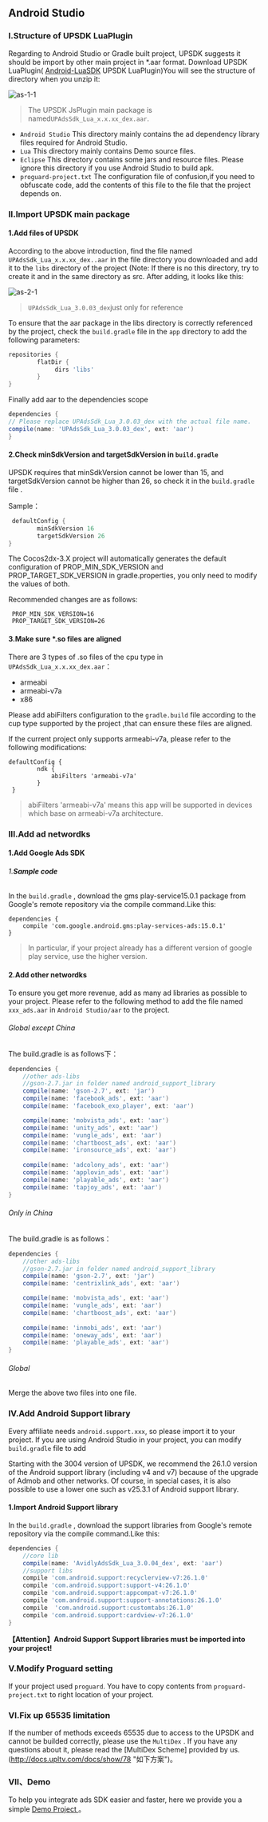 ## Android Studio

### I.Structure of  UPSDK LuaPlugin

Regarding to Android Studio or Gradle built project, UPSDK suggests it should be import by other main project in  *.aar  format. Download UPSDK LuaPlugin( [Android-LuaSDK](http://ads-sdk-doc.haloapps.com/docs/show/13 "SDK下载页面") UPSDK LuaPlugin)You will see the structure of directory when you unzip it:


![as-1-1](http://docc.upltv.com/uploads/201805/5afe99d977ef8_5afe99d9.png "as-1-1")
> The UPSDK JsPlugin main package is named`UPAdsSdk_Lua_x.x.xx_dex.aar`.

- `Android Studio`
   This directory mainly contains the ad dependency library files required for Android Studio.
- `Lua`
   This directory mainly contains Demo source files.
- `Eclipse`
   This directory contains some jars and resource files. Please ignore this directory if you use  Android Studio to build apk.
- `proguard-project.txt`
   The configuration file of confusion,if you need to obfuscate code, add the contents of this file to the file that the project depends on.

### II.Import UPSDK main package
#### 1.Add files of UPSDK
According to the above introduction, find the file named `UPAdsSdk_Lua_x.x.xx_dex..aar` in the file directory you downloaded and add it to the `libs` directory of the project (Note: If there is no this directory, try to  create it and in the same directory as src.
After adding, it looks like this:

![as-2-1](http://docc.upltv.com/uploads/201805/5afe9acd622e6_5afe9acd.png "as-2-1")
> `UPAdsSdk_Lua_3.0.03_dex`just only for reference

To ensure that the aar package in the libs directory is correctly referenced by the project, check the `build.gradle` file in the `app` directory to add the following  parameters:

```groovy
repositories {
        flatDir {
             dirs 'libs'
        }
}

```
Finally add aar to the dependencies scope


```groovy
dependencies {
// Please replace UPAdsSdk_Lua_3.0.03_dex with the actual file name.
compile(name: 'UPAdsSdk_Lua_3.0.03_dex', ext: 'aar')
}
```

#### 2.Check minSdkVersion and targetSdkVersion in `build.gradle`
UPSDK requires that minSdkVersion cannot be lower than 15, and targetSdkVersion cannot be higher than 26, so check it in the `build.gradle` file .


Sample：

```groovy
 defaultConfig {
        minSdkVersion 16
        targetSdkVersion 26
}
```
The Cocos2dx-3.X project will automatically generates the default configuration of PROP_MIN_SDK_VERSION and PROP_TARGET_SDK_VERSION in gradle.properties, you only need to modify the values of both.

Recommended changes are as follows:
```
 PROP_MIN_SDK_VERSION=16
 PROP_TARGET_SDK_VERSION=26
```

#### 3.Make sure *.so files are aligned
There are 3 types of .so files of the cpu type in `UPAdsSdk_Lua_x.x.xx_dex.aar`：
- armeabi
- armeabi-v7a
- x86

Please add abiFilters configuration to the `gradle.build` file according to the cup type supported by the project ,that can ensure these files are aligned.

If the current project only supports armeabi-v7a, please refer to the following modifications:

```
defaultConfig {
        ndk {
            abiFilters 'armeabi-v7a'
        }
 }
```

>abiFilters 'armeabi-v7a' means this app will be supported in devices which base on armeabi-v7a architecture.


### III.Add ad networdks

#### 1.Add Google Ads SDK

###### 1.**Sample code**
In the `build.gradle` , download the gms play-service15.0.1 package from Google's remote repository via the compile command.Like this:
    
    dependencies {
        compile 'com.google.android.gms:play-services-ads:15.0.1'
    }

> In particular, if your project already has a different version of google play service, use the higher version.


#### 2.Add other networdks
To ensure you get more revenue, add as many ad libraries as possible to your project.
Please refer to the following method to add the file named `xxx_ads.aar` in `Android Studio/aar` to the project.

###### Global except China
The build.gradle is as follows下：
```groovy
dependencies {
    //other ads-libs
    //gson-2.7.jar in folder named android_support_library
    compile(name: 'gson-2.7', ext: 'jar')
    compile(name: 'facebook_ads', ext: 'aar')
    compile(name: 'facebook_exo_player', ext: 'aar')

    compile(name: 'mobvista_ads', ext: 'aar')
    compile(name: 'unity_ads', ext: 'aar')
    compile(name: 'vungle_ads', ext: 'aar')
    compile(name: 'chartboost_ads', ext: 'aar')
    compile(name: 'ironsource_ads', ext: 'aar')
    
    compile(name: 'adcolony_ads', ext: 'aar')
    compile(name: 'applovin_ads', ext: 'aar')
    compile(name: 'playable_ads', ext: 'aar')
    compile(name: 'tapjoy_ads', ext: 'aar')
}
```

###### Only in China
The build.gradle is as follows：
```groovy
dependencies {
    //other ads-libs
    //gson-2.7.jar in folder named android_support_library
    compile(name: 'gson-2.7', ext: 'jar')
    compile(name: 'centrixlink_ads', ext: 'aar')

    compile(name: 'mobvista_ads', ext: 'aar')
    compile(name: 'vungle_ads', ext: 'aar')
    compile(name: 'chartboost_ads', ext: 'aar')
    
    compile(name: 'inmobi_ads', ext: 'aar')
    compile(name: 'oneway_ads', ext: 'aar')
    compile(name: 'playable_ads', ext: 'aar')
}
```
###### Global
Merge the above two files into one file.

### IV.Add Android Support library
Every affiliate needs `android.support.xxx`, so please import it to your project. If you are using Android Studio in your project, you can modify `build.gradle` file to add

Starting with the 3004 version of UPSDK, we recommend the 26.1.0 version of the Android support library (including v4 and v7) because of the upgrade of Admob and other networks. Of course, in special cases, it is also possible to use a lower one such as v25.3.1 of  Android support library.

#### 1.Import Android Support library
In the `build.gradle` , download the support libraries  from Google's remote repository via the compile command.Like this:

```groovy
dependencies { 
    //core lib
    compile(name: 'AvidlyAdsSdk_Lua_3.0.04_dex', ext: 'aar')
    //support libs
    compile 'com.android.support:recyclerview-v7:26.1.0'
    compile 'com.android.support:support-v4:26.1.0'
    compile 'com.android.support:appcompat-v7:26.1.0'
    compile 'com.android.support:support-annotations:26.1.0'
    compile  'com.android.support:customtabs:26.1.0'
    compile 'com.android.support:cardview-v7:26.1.0'
}

```
**【Attention】Android Support
 Support libraries must be imported into your project!**

### Ⅴ.Modify Proguard setting 
If your project used `proguard`.
You have to copy contents from `proguard-project.txt` to right location of your project.


### Ⅵ.Fix up 65535 limitation

If the number of methods exceeds 65535 due to access to the UPSDK and cannot be builded correctly, please use the `MultiDex` . If you have any questions about it, please read the [MultiDex Scheme] provided by us.(http://docs.upltv.com/docs/show/78 "如下方案")。

### Ⅶ、Demo
To help you integrate ads SDK easier and faster, here we provide you a simple [Demo Project ](https://github.com/AvidlyGit/AdSdkDemo-Studio "Demo工程")。
